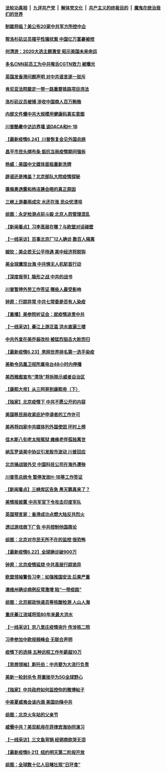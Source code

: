 ####  [法轮功真相](../../../../basic/blob/master/README.md?t=06250931) &nbsp;|&nbsp; [九评共产党](../../../../9ping.md/blob/master/README.md?t=06250931) &nbsp;|&nbsp; [解体党文化](../../../../jtdwh.md/blob/master/README.md?t=06250931)  &nbsp;|&nbsp; [共产主义的终极目的](../../../../gczydzjmd.md/blob/master/README.md?t=06250931) &nbsp;|&nbsp; [魔鬼在统治我们的世界](../../../../mgztzwmdsj.md/blob/master/README.md?t=06250931) 

#### [制裁将临？美公布20家中共军方所控中企](../pages/nf4514/n12210247.md?t=06250931) 

#### [帮洛杉矶议员摆平性骚扰案 中国亿万富豪被控](../pages/nf4514/n12147538.md?t=06250931) 

#### [何清涟：2020大选主题激变 昭示美国未来命运](../pages/nf4514/n12210464.md?t=06250931) 

#### [多名CNN前员工为中共喉舌CGTN效力 被曝光](../pages/nf4514/n12209805.md?t=06250931) 

#### [英国发香港问题声明 对中共谣言逐一驳斥](../pages/nf4514/n12209623.md?t=06250931) 

#### [肯尼亚法院裁定一带一路重要铁路项目违法](../pages/nf4514/n12209842.md?t=06250931) 

#### [洛杉矶议员被捕 涉收中国商人百万贿赂](../pages/nf4514/n12208037.md?t=06250931) 

#### [内部文件爆中共大规模用健康码真实意图](../pages/nf4514/n12209286.md?t=06250931) 

#### [川普酷暑中访边界墙 谈DACA和H-1B](../pages/nf4514/n12209551.md?t=06250931) 

#### [【最新疫情6.24】川普恢复会见外国总统](../pages/nf4514/n12207866.md?t=06250931) 

#### [昌平市民头绑布条 抵抗当局疫情期间强拆](../pages/nf4514/n12208268.md?t=06250931) 

#### [杨威：美国中文媒体面临重新洗牌](../pages/nf4514/n12208121.md?t=06250931) 

#### [辟谣还是掩盖？北京部队大院疫情探秘](../pages/nf4514/n12206625.md?t=06250931) 

#### [蓬佩奥透露和杨洁篪会晤的真正原因](../pages/nf4514/n12208086.md?t=06250931) 

#### [三峡上游暴雨成灾 水还在涨 民众忧溃坝](../pages/nf4514/n12207926.md?t=06250931) 

#### [组图：永定检测点前斗殴 北京人怨管理混乱](../pages/nf4514/n12207391.md?t=06250931) 

#### [【新闻看点】习李高层在哪？与欧盟对话碰壁](../pages/nf4514/n12207971.md?t=06250931) 

#### [【一线采访】百事北京厂12人确诊 数百人隔离](../pages/nf4514/n12207661.md?t=06250931) 

#### [姆钦：美企若无公平待遇 美中经济将脱钩](../pages/nf4514/n12207735.md?t=06250931) 

#### [美全球鹰现台海 中共惧无人机斩首行动](../pages/nf4514/n12207763.md?t=06250931) 

#### [【深度报导】隐形之战 中共的战书](../pages/nf4514/n12200980.md?t=06250931) 

#### [川普暂停外劳工作签证 哪些人最受影响](../pages/nf4514/n12207785.md?t=06250931) 

#### [钟原：行踪异常 中共七常委是否有人染疫](../pages/nf4514/n12207556.md?t=06250931) 

#### [【重播】美参院听证会：就疫情追责中共](../pages/nf4514/n12207370.md?t=06250931) 

#### [【一线采访】綦江上游泛滥 洪水直逼三楼](../pages/nf4514/n12207100.md?t=06250931) 

#### [中共外宣在美乔装改扮 被猛烈狙击大败而归](../pages/nf4514/n12207048.md?t=06250931) 

#### [【最新疫情6.23】男网世界排名第一选手染疫](../pages/nf4514/n12205436.md?t=06250931) 

#### [美勒令凤凰卫视所属电台48小时内停播](../pages/nf4514/n12205664.md?t=06250931) 

#### [美西雅图宣布“清场”将拆除示威者自治区](../pages/nf4514/n12206432.md?t=06250931) 

#### [【康熙大帝】从三阿哥到康熙帝（下）](../pages/nf4514/n12131930.md?t=06250931) 

#### [【独家】北京疫情下 中共不愿公开的内容](../pages/nf4514/n12203800.md?t=06250931) 

#### [美国移民局收紧庇护申请者的工作许可](../pages/nf4514/n12206240.md?t=06250931) 

#### [美再将四家中共媒体列外国使团 环时上榜](../pages/nf4514/n12205059.md?t=06250931) 

#### [佳木斯八旬老太陷冤狱 瘫痪老伴孤独离世](../pages/nf4514/n12203870.md?t=06250931) 

#### [纳瓦罗谈美中协议引发股市波动 川普回应](../pages/nf4514/n12205543.md?t=06250931) 

#### [北京搞战狼外交 中国科技公司在海外遭殃](../pages/nf4514/n12204846.md?t=06250931) 

#### [川普签总统令 暂停发放H-1B等工作签证](../pages/nf4514/n12205286.md?t=06250931) 

#### [【新闻看点】三峡库区告急 黑天鹅真来了？](../pages/nf4514/n12205008.md?t=06250931) 

#### [美情报披露 中共军官下令攻击印度军队](../pages/nf4514/n12205206.md?t=06250931) 

#### [英国预言家：香港成功点燃大陆反共烈火](../pages/nf4514/n12205226.md?t=06250931) 

#### [透过游戏商下广告 中共控制他国舆论](../pages/nf4514/n12204433.md?t=06250931) 

#### [组图：北京对市民无所不在的监控 很恐怖](../pages/nf4514/n12204898.md?t=06250931) 

#### [【最新疫情6.22】全球确诊破900万](../pages/nf4514/n12199354.md?t=06250931) 

#### [钟原：北京疫情延烧 中共高层行踪诡异](../pages/nf4514/n12204828.md?t=06250931) 

#### [欧盟领袖警告习李：如强推国安法 后果严重](../pages/nf4514/n12204750.md?t=06250931) 

#### [澳维州确诊病例反常激增 陷“一带疫路”](../pages/nf4514/n12203793.md?t=06250931) 

#### [组图：北京邮政快递员等核酸检测 人山人海](../pages/nf4514/n12204212.md?t=06250931) 

#### [重庆綦江流域将现80年来最大洪水](../pages/nf4514/n12203735.md?t=06250931) 

#### [【一线采访】京八里庄疫情突升 传涉核二院](../pages/nf4514/n12204209.md?t=06250931) 

#### [习李参加中欧视频峰会 无联合声明](../pages/nf4514/n12203689.md?t=06250931) 

#### [疫情下的选择 五种远程工作年薪超10万](../pages/nf4514/n12190408.md?t=06250931) 

#### [【思想领袖】斯托伯：中共要为大流行负责](../pages/nf4514/n12115529.md?t=06250931) 

#### [美新一轮封杀令 将重挫华为5G全球野心](../pages/nf4514/n12202488.md?t=06250931) 

#### [【独家】中共政府如何监控你的微博帖子](../pages/nf4514/n12192234.md?t=06250931) 

#### [中美夏威夷会谈内涵 美国劝降中共](../pages/nf4514/n12202579.md?t=06250931) 

#### [组图：北京火车站的父亲节](../pages/nf4514/n12202250.md?t=06250931) 

#### [威慑中共？美双航母在菲律宾海协同演习](../pages/nf4514/n12202399.md?t=06250931) 

#### [【一线采访】三文鱼背锅 经销商欲哭无泪](../pages/nf4514/n12202308.md?t=06250931) 

#### [【最新疫情6·21】纽约明天第二阶段开放](../pages/nf4514/n12196332.md?t=06250931) 

#### [组图：全球数十亿人目睹壮观“日环食”](../pages/nf4514/n12202171.md?t=06250931) 

